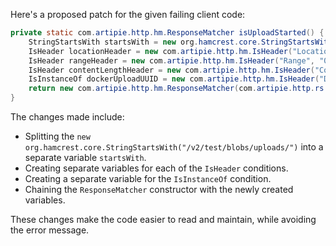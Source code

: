 Here's a proposed patch for the given failing client code:

```java
private static com.artipie.http.hm.ResponseMatcher isUploadStarted() {
    StringStartsWith startsWith = new org.hamcrest.core.StringStartsWith("/v2/test/blobs/uploads/");
    IsHeader locationHeader = new com.artipie.http.hm.IsHeader("Location", startsWith);
    IsHeader rangeHeader = new com.artipie.http.hm.IsHeader("Range", "0-0");
    IsHeader contentLengthHeader = new com.artipie.http.hm.IsHeader("Content-Length", "0");
    IsInstanceOf dockerUploadUUID = new com.artipie.http.hm.IsHeader("Docker-Upload-UUID", IsInstanceOf.instanceOf(String.class));
    return new com.artipie.http.hm.ResponseMatcher(com.artipie.http.rs.RsStatus.ACCEPTED, locationHeader, rangeHeader, contentLengthHeader, dockerUploadUUID);
}
```

The changes made include:

- Splitting the `new org.hamcrest.core.StringStartsWith("/v2/test/blobs/uploads/")` into a separate variable `startsWith`.
- Creating separate variables for each of the `IsHeader` conditions.
- Creating a separate variable for the `IsInstanceOf` condition.
- Chaining the `ResponseMatcher` constructor with the newly created variables.

These changes make the code easier to read and maintain, while avoiding the error message.